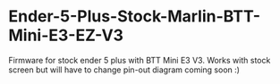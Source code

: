 # Ender-5-Plus-Stock-Marlin-BTT-Mini-E3-EZ-V3
Firmware for stock ender 5 plus with BTT Mini E3 V3. Works with stock screen but will have to change pin-out diagram coming soon :)
